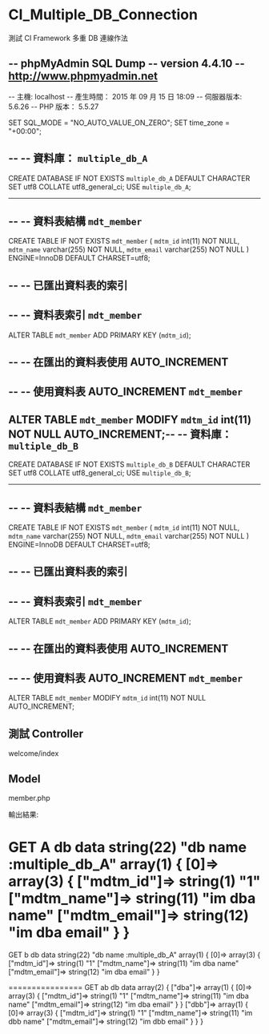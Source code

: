 # CI_Multiple_DB_Connection
測試  CI Framework 多重 DB 連線作法

-- phpMyAdmin SQL Dump
-- version 4.4.10
-- http://www.phpmyadmin.net
--
-- 主機: localhost
-- 產生時間： 2015 年 09 月 15 日 18:09
-- 伺服器版本: 5.6.26
-- PHP 版本： 5.5.27

SET SQL_MODE = "NO_AUTO_VALUE_ON_ZERO";
SET time_zone = "+00:00";

--
-- 資料庫： `multiple_db_A`
--
CREATE DATABASE IF NOT EXISTS `multiple_db_A` DEFAULT CHARACTER SET utf8 COLLATE utf8_general_ci;
USE `multiple_db_A`;

-- --------------------------------------------------------

--
-- 資料表結構 `mdt_member`
--

CREATE TABLE IF NOT EXISTS `mdt_member` (
        `mdtm_id` int(11) NOT NULL,
        `mdtm_name` varchar(255) NOT NULL,
        `mdtm_email` varchar(255) NOT NULL
        ) ENGINE=InnoDB DEFAULT CHARSET=utf8;

--
-- 已匯出資料表的索引
--

--
-- 資料表索引 `mdt_member`
--
ALTER TABLE `mdt_member`
ADD PRIMARY KEY (`mdtm_id`);

--
-- 在匯出的資料表使用 AUTO_INCREMENT
--

--
-- 使用資料表 AUTO_INCREMENT `mdt_member`
--
ALTER TABLE `mdt_member`
MODIFY `mdtm_id` int(11) NOT NULL AUTO_INCREMENT;--
-- 資料庫： `multiple_db_B`
--
CREATE DATABASE IF NOT EXISTS `multiple_db_B` DEFAULT CHARACTER SET utf8 COLLATE utf8_general_ci;
USE `multiple_db_B`;

-- --------------------------------------------------------

--
-- 資料表結構 `mdt_member`
--

CREATE TABLE IF NOT EXISTS `mdt_member` (
        `mdtm_id` int(11) NOT NULL,
        `mdtm_name` varchar(255) NOT NULL,
        `mdtm_email` varchar(255) NOT NULL
        ) ENGINE=InnoDB DEFAULT CHARSET=utf8;

--
-- 已匯出資料表的索引
--

--
-- 資料表索引 `mdt_member`
--
ALTER TABLE `mdt_member`
ADD PRIMARY KEY (`mdtm_id`);

--
-- 在匯出的資料表使用 AUTO_INCREMENT
--

--
-- 使用資料表 AUTO_INCREMENT `mdt_member`
--
ALTER TABLE `mdt_member`
MODIFY `mdtm_id` int(11) NOT NULL AUTO_INCREMENT;


## 測試 Controller

welcome/index

## Model

member.php

輸出結果:


GET A db data 
string(22) "db name :multiple_db_A"
array(1) {
    [0]=>
        array(3) {
            ["mdtm_id"]=>
            string(1) "1"
            ["mdtm_name"]=>
            string(11) "im dba name"
            ["mdtm_email"]=>
            string(12) "im dba email"
        }
}
================
GET b db data 
string(22) "db name :multiple_db_A"
array(1) {
    [0]=>
        array(3) {
            ["mdtm_id"]=>
            string(1) "1"
            ["mdtm_name"]=>
            string(11) "im dba name"
            ["mdtm_email"]=>
            string(12) "im dba email"
        }
}

================
GET ab db data 
array(2) {
    ["dba"]=>
        array(1) {
            [0]=>
                array(3) {
                    ["mdtm_id"]=>
                    string(1) "1"
                    ["mdtm_name"]=>
                    string(11) "im dba name"
                    ["mdtm_email"]=>
                    string(12) "im dba email"
                }
        }
    ["dbb"]=>
        array(1) {
            [0]=>
                array(3) {
                    ["mdtm_id"]=>
                    string(1) "1"
                    ["mdtm_name"]=>
                    string(11) "im dbb name"
                    ["mdtm_email"]=>
                    string(12) "im dbb email"
                }
        }
}
